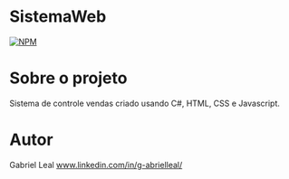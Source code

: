# SistemaWeb

[![NPM](https://img.shields.io/npm/l/react)](https://github.com/lealgabriel/SistemaWeb/blob/main/LICENSE)

# Sobre o projeto

Sistema de controle vendas criado usando C#, HTML, CSS e Javascript.

# Autor
Gabriel Leal
www.linkedin.com/in/g-abrielleal/
